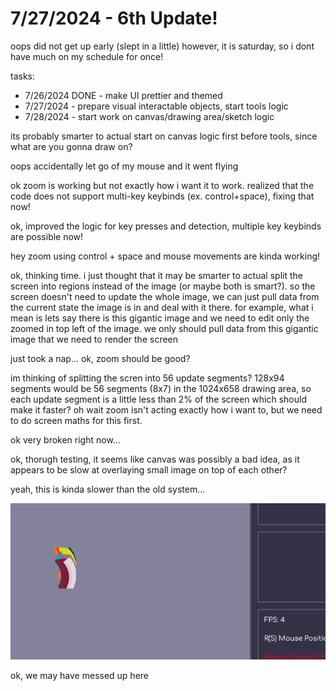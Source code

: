 # 7/27/2024 - 6th Update!

oops did not get up early (slept in a little) however, it is saturday, so i dont have much on my schedule for once!

tasks:

- 7/26/2024 DONE - make UI prettier and themed
- 7/27/2024 - prepare visual interactable objects, start tools logic
- 7/28/2024 - start work on canvas/drawing area/sketch logic

its probably smarter to actual start on canvas logic first before tools, since what are you gonna draw on?

oops accidentally let go of my mouse and it went flying

ok zoom is working but not exactly how i want it to work. realized that the code does not support multi-key keybinds (ex. control+space), fixing that now!

ok, improved the logic for key presses and detection, multiple key keybinds are possible now! 

hey zoom using control + space and mouse movements are kinda working!

ok, thinking time. i just thought that it may be smarter to actual split the screen into regions instead of the image (or maybe both is smart?). so the screen doesn't need to update the whole image, we can just pull data from the current state the image is in and deal with it there. for example, what i mean is lets say there is this gigantic image and we need to edit only the zoomed in top left of the image. we only should pull data from this gigantic image that we need to render the screen

just took a nap... ok, zoom should be good?

im thinking of splitting the scren into 56 update segments? 128x94 segments would be 56 segments (8x7) in the 1024x658 drawing area, so each update segment is a little less than 2% of the screen which should make it faster? oh wait zoom isn't acting exactly how i want to, but we need to do screen maths for this first.

ok very broken right now...

ok, thorugh testing, it seems like canvas was possibly a bad idea, as it appears to be slow at overlaying small image on top of each other?

yeah, this is kinda slower than the old system...

![100 images](</updatelogs/images/072024/07272024 - 1.png>)

ok, we may have messed up here